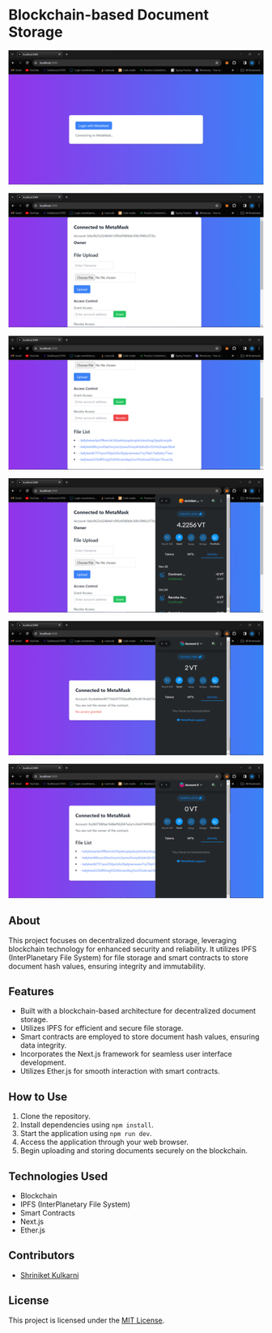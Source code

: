 # Blockchain-based Document Storage

![Image 1](public/img-1.png)

![Image 2](public/img-2.png)

![Image 3](public/img-3.png)

![Image 4](public/img-4.png)

![Image 5](public/img-5.png)

![Image 6](public/img-6.png)

## About
This project focuses on decentralized document storage, leveraging blockchain technology for enhanced security and reliability. It utilizes IPFS (InterPlanetary File System) for file storage and smart contracts to store document hash values, ensuring integrity and immutability.

## Features
- Built with a blockchain-based architecture for decentralized document storage.
- Utilizes IPFS for efficient and secure file storage.
- Smart contracts are employed to store document hash values, ensuring data integrity.
- Incorporates the Next.js framework for seamless user interface development.
- Utilizes Ether.js for smooth interaction with smart contracts.

## How to Use
1. Clone the repository.
2. Install dependencies using `npm install`.
3. Start the application using `npm run dev`.
4. Access the application through your web browser.
5. Begin uploading and storing documents securely on the blockchain.

## Technologies Used
- Blockchain
- IPFS (InterPlanetary File System)
- Smart Contracts
- Next.js
- Ether.js

## Contributors
- [Shriniket Kulkarni](https://github.com/Shriniket007)


## License
This project is licensed under the [MIT License](LICENSE).
